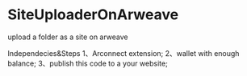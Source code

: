 # SiteUploaderOnArweave
upload a folder as a site on arweave

Independecies&Steps
1、Arconnect extension;
2、wallet with enough balance;
3、publish this code to a your website;
